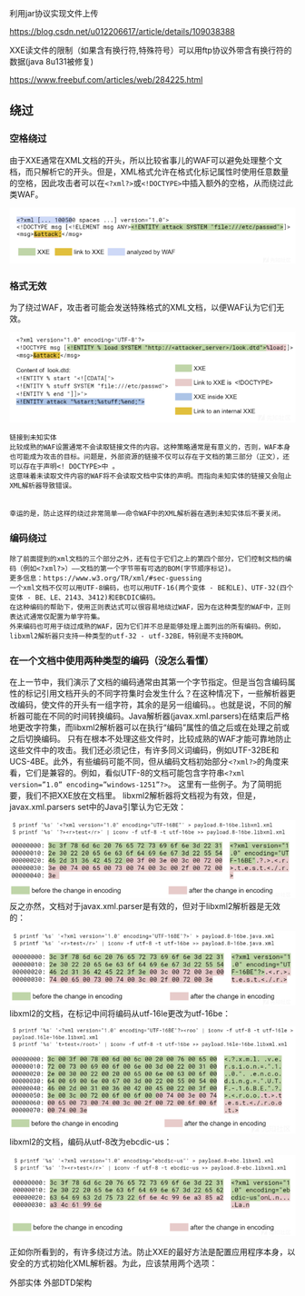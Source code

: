 利用jar协议实现文件上传

https://blog.csdn.net/u012206617/article/details/109038388

XXE读文件的限制（如果含有换行符,特殊符号）可以用ftp协议外带含有换行符的数据(java 8u131被修复)

https://www.freebuf.com/articles/web/284225.html



## 绕过

### 空格绕过

由于XXE通常在XML文档的开头，所以比较省事儿的WAF可以避免处理整个文档，而只解析它的开头。但是，XML格式允许在格式化标记属性时使用任意数量的空格，因此攻击者可以在`<?xml?>`或`<!DOCTYPE>`中插入额外的空格，从而绕过此类WAF。

[![img](img/20190206172823-8c9330fe-29f1-1.png)](https://xzfile.aliyuncs.com/media/upload/picture/20190206172823-8c9330fe-29f1-1.png)

### 格式无效

为了绕过WAF，攻击者可能会发送特殊格式的XML文档，以便WAF认为它们无效。

![img](img/20190206173249-2af53300-29f2-1.png)

```
链接到未知实体
比较成熟的WAF设置通常不会读取链接文件的内容。这种策略通常是有意义的，否则，WAF本身也可能成为攻击的目标。问题是，外部资源的链接不仅可以存在于文档的第三部分（正文），还可以存在于声明<! DOCTYPE>中 。
这意味着未读取文件内容的WAF将不会读取文档中实体的声明。而指向未知实体的链接又会阻止XML解析器导致错误。


幸运的是，防止这样的绕过非常简单——命令WAF中的XML解析器在遇到未知实体后不要关闭。
```

### 编码绕过

```
除了前面提到的xml文档的三个部分之外，还有位于它们之上的第四个部分，它们控制文档的编码（例如<?xml?>）——文档的第一个字节带有可选的BOM(字节顺序标记)。
更多信息：https://www.w3.org/TR/xml/#sec-guessing
一个xml文档不仅可以用UTF-8编码，也可以用UTF-16(两个变体 - BE和LE)、UTF-32(四个变体 - BE、LE、2143、3412)和EBCDIC编码。
在这种编码的帮助下，使用正则表达式可以很容易地绕过WAF，因为在这种类型的WAF中，正则表达式通常仅配置为单字符集。
外来编码也可用于绕过成熟的WAF，因为它们并不总是能够处理上面列出的所有编码。例如，libxml2解析器只支持一种类型的utf-32 - utf-32BE，特别是不支持BOM。
```

### 在一个文档中使用两种类型的编码（没怎么看懂）

在上一节中，我们演示了文档的编码通常由其第一个字节指定。但是当包含编码属性的<?xml?>标记引用文档开头的不同字符集时会发生什么？在这种情况下，一些解析器更改编码，使文件的开头有一组字符，其余的是另一组编码。。也就是说，不同的解析器可能在不同的时间转换编码。Java解析器(javax.xml.parsers)在<?xml?>结束后严格地更改字符集，而libxml2解析器可以在执行“编码”属性的值之后或在处理<?xml?>之前或之后切换编码。
只有在根本不处理这些文件时，比较成熟的WAF才能可靠地防止这些文件中的攻击。我们还必须记住，有许多同义词编码，例如UTF-32BE和UCS-4BE。此外，有些编码可能不同，但从编码文档初始部分 `<?xml?>`的角度来看，它们是兼容的。例如，看似UTF-8的文档可能包含字符串`<?xml version=”1.0” encoding=”windows-1251”?>`。
这里有一些例子。为了简明扼要，我们不把XXE放在文档里。
libxml2解析器将文档视为有效，但是，javax.xml.parsers set中的Java引擎认为它无效：

[![img](img/20190206174503-e0787ab0-29f3-1.png)](https://xzfile.aliyuncs.com/media/upload/picture/20190206174503-e0787ab0-29f3-1.png)
反之亦然，文档对于javax.xml.parser是有效的，但对于libxml2解析器是无效的：

[![img](img/20190206174524-ed4c01b2-29f3-1.png)](https://xzfile.aliyuncs.com/media/upload/picture/20190206174524-ed4c01b2-29f3-1.png)
libxml2的文档，在标记中间将编码从utf-16le更改为utf-16be：

[![img](img/20190206174544-f90ad62c-29f3-1.png)](https://xzfile.aliyuncs.com/media/upload/picture/20190206174544-f90ad62c-29f3-1.png)
libxml2的文档，编码从utf-8改为ebcdic-us：

[![img](img/20190206174603-0480608a-29f4-1.png)](https://xzfile.aliyuncs.com/media/upload/picture/20190206174603-0480608a-29f4-1.png)

正如你所看到的，有许多绕过方法。防止XXE的最好方法是配置应用程序本身，以安全的方式初始化XML解析器。为此，应该禁用两个选项：

外部实体
外部DTD架构
